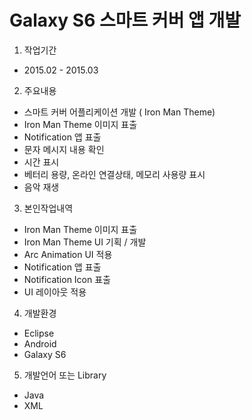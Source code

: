 # Galaxy S6 스마트 커버 앱 개발
1. 작업기간
- 2015.02 - 2015.03
2. 주요내용
- 스마트 커버 어플리케이션 개발 ( Iron Man Theme)
- Iron Man Theme 이미지 표출
- Notification 앱 표출
- 문자 메시지 내용 확인
- 시간 표시
- 베터리 용량, 온라인 연결상태, 메모리 사용량 표시
- 음악 재생
3. 본인작업내역
- Iron Man Theme 이미지 표출
- Iron Man Theme UI 기획 / 개발
- Arc Animation UI 적용
- Notification 앱 표출
- Notification Icon 표출
- UI 레이아웃 적용
4. 개발환경
-  Eclipse
- Android
- Galaxy S6
5. 개발언어 또는 Library
- Java
- XML
